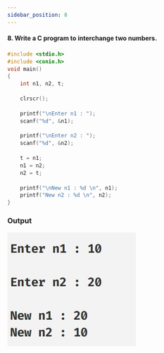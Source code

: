 ```yaml
---
sidebar_position: 8
---
```


#### 8. Write a C program to interchange two numbers.

```c
#include <stdio.h>
#include <conio.h>
void main()
{
    int n1, n2, t;

    clrscr();

    printf("\nEnter n1 : ");
    scanf("%d", &n1);

    printf("\nEnter n2 : ");
    scanf("%d", &n2);

    t = n1;
    n1 = n2;
    n2 = t;

    printf("\nNew n1 : %d \n", n1);
    printf("New n2 : %d \n", n2);
}
```

### Output

![d](outputs\Practical-08.c.jpg)
